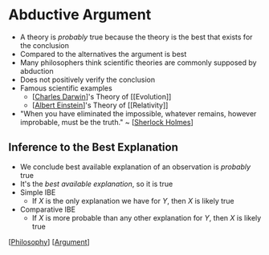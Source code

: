 # Abductive Argument

- A theory is _probably_ true because the theory is the best that exists for the conclusion
- Compared to the alternatives the argument is best
- Many philosophers think scientific theories are commonly supposed by abduction
- Does not positively verify the conclusion
- Famous scientific examples
  - [[Charles Darwin]]'s Theory of [[Evolution]]
  - [[Albert Einstein]]'s Theory of [[Relativity]]
- "When you have eliminated the impossible, whatever remains, however improbable, must be the truth." ~ [[Sherlock Holmes]]

## Inference to the Best Explanation

- We conclude best available explanation of an observation is _probably_ true
- It's the _best available explanation_, so it is true
- Simple IBE
  - If _X_ is the only explanation we have for _Y_, then _X_ is likely true
- Comparative IBE
  - If _X_ is more probable than any other explanation for _Y_, then _X_ is likely true 

[[Philosophy]] [[Argument]]

[//begin]: # "Autogenerated link references for markdown compatibility"
[Charles Darwin]: charles-darwin "Charles Darwin"
[Albert Einstein]: albert-einstein "Albert Einstein"
[Sherlock Holmes]: sherlock-holmes "Sherlock Holmes"
[Philosophy]: philosophy "Philosophy"
[Argument]: argument "Arguments"
[//end]: # "Autogenerated link references"
